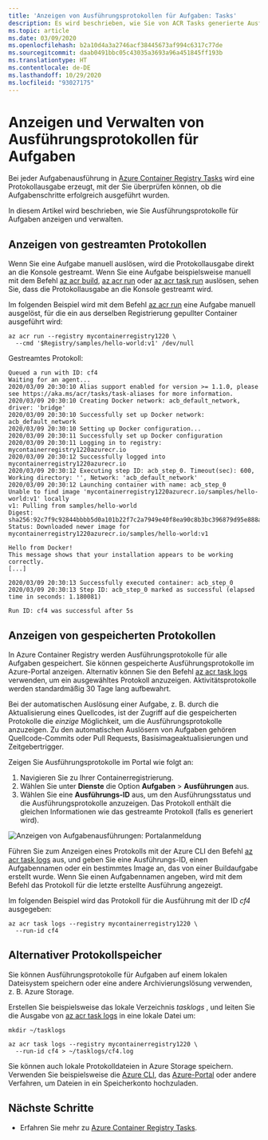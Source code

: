 ```yaml
---
title: 'Anzeigen von Ausführungsprotokollen für Aufgaben: Tasks'
description: Es wird beschrieben, wie Sie von ACR Tasks generierte Ausführungsprotokolle anzeigen und verwalten.
ms.topic: article
ms.date: 03/09/2020
ms.openlocfilehash: b2a10d4a3a2746acf38445673af994c6317c77de
ms.sourcegitcommit: daab0491bbc05c43035a3693a96a451845ff193b
ms.translationtype: HT
ms.contentlocale: de-DE
ms.lasthandoff: 10/29/2020
ms.locfileid: "93027175"
---
```

# <a name="view-and-manage-task-run-logs"></a>Anzeigen und Verwalten von Ausführungsprotokollen für Aufgaben

Bei jeder Aufgabenausführung in [Azure Container Registry Tasks](container-registry-tasks-overview.md) wird eine Protokollausgabe erzeugt, mit der Sie überprüfen können, ob die Aufgabenschritte erfolgreich ausgeführt wurden. 

In diesem Artikel wird beschrieben, wie Sie Ausführungsprotokolle für Aufgaben anzeigen und verwalten.

## <a name="view-streamed-logs"></a>Anzeigen von gestreamten Protokollen

Wenn Sie eine Aufgabe manuell auslösen, wird die Protokollausgabe direkt an die Konsole gestreamt. Wenn Sie eine Aufgabe beispielsweise manuell mit dem Befehl [az acr build](/cli/azure/acr#az-acr-build), [az acr run](/cli/azure/acr#az-acr-run) oder [az acr task run](/cli/azure/acr/task#az-acr-task-run) auslösen, sehen Sie, dass die Protokollausgabe an die Konsole gestreamt wird. 

Im folgenden Beispiel wird mit dem Befehl [az acr run](/cli/azure/acr#az-acr-run) eine Aufgabe manuell ausgelöst, für die ein aus derselben Registrierung gepullter Container ausgeführt wird:

```azurecli
az acr run --registry mycontainerregistry1220 \
  --cmd '$Registry/samples/hello-world:v1' /dev/null
```

Gestreamtes Protokoll:

```console
Queued a run with ID: cf4
Waiting for an agent...
2020/03/09 20:30:10 Alias support enabled for version >= 1.1.0, please see https://aka.ms/acr/tasks/task-aliases for more information.
2020/03/09 20:30:10 Creating Docker network: acb_default_network, driver: 'bridge'
2020/03/09 20:30:10 Successfully set up Docker network: acb_default_network
2020/03/09 20:30:10 Setting up Docker configuration...
2020/03/09 20:30:11 Successfully set up Docker configuration
2020/03/09 20:30:11 Logging in to registry: mycontainerregistry1220azurecr.io
2020/03/09 20:30:12 Successfully logged into mycontainerregistry1220azurecr.io
2020/03/09 20:30:12 Executing step ID: acb_step_0. Timeout(sec): 600, Working directory: '', Network: 'acb_default_network'
2020/03/09 20:30:12 Launching container with name: acb_step_0
Unable to find image 'mycontainerregistry1220azurecr.io/samples/hello-world:v1' locally
v1: Pulling from samples/hello-world
Digest: sha256:92c7f9c92844bbbb5d0a101b22f7c2a7949e40f8ea90c8b3bc396879d95e888a
Status: Downloaded newer image for mycontainerregistry1220azurecr.io/samples/hello-world:v1

Hello from Docker!
This message shows that your installation appears to be working correctly.
[...]

2020/03/09 20:30:13 Successfully executed container: acb_step_0
2020/03/09 20:30:13 Step ID: acb_step_0 marked as successful (elapsed time in seconds: 1.180081)

Run ID: cf4 was successful after 5s
```

## <a name="view-stored-logs"></a>Anzeigen von gespeicherten Protokollen 

In Azure Container Registry werden Ausführungsprotokolle für alle Aufgaben gespeichert. Sie können gespeicherte Ausführungsprotokolle im Azure-Portal anzeigen. Alternativ können Sie den Befehl [az acr task logs](/cli/azure/acr/task#az-acr-task-logs) verwenden, um ein ausgewähltes Protokoll anzuzeigen. Aktivitätsprotokolle werden standardmäßig 30 Tage lang aufbewahrt.

Bei der automatischen Auslösung einer Aufgabe, z. B. durch die Aktualisierung eines Quellcodes, ist der Zugriff auf die gespeicherten Protokolle die *einzige* Möglichkeit, um die Ausführungsprotokolle anzuzeigen. Zu den automatischen Auslösern von Aufgaben gehören Quellcode-Commits oder Pull Requests, Basisimageaktualisierungen und Zeitgebertrigger.

Zeigen Sie Ausführungsprotokolle im Portal wie folgt an:

1. Navigieren Sie zu Ihrer Containerregistrierung.
1. Wählen Sie unter **Dienste** die Option **Aufgaben** > **Ausführungen** aus.
1. Wählen Sie eine **Ausführungs-ID** aus, um den Ausführungsstatus und die Ausführungsprotokolle anzuzeigen. Das Protokoll enthält die gleichen Informationen wie das gestreamte Protokoll (falls es generiert wird).

![Anzeigen von Aufgabenausführungen: Portalanmeldung](./media/container-registry-tasks-logs/portal-task-run-logs.png)

Führen Sie zum Anzeigen eines Protokolls mit der Azure CLI den Befehl [az acr task logs](/cli/azure/acr/task#az-acr-task-logs) aus, und geben Sie eine Ausführungs-ID, einen Aufgabennamen oder ein bestimmtes Image an, das von einer Buildaufgabe erstellt wurde. Wenn Sie einen Aufgabennamen angeben, wird mit dem Befehl das Protokoll für die letzte erstellte Ausführung angezeigt.

Im folgenden Beispiel wird das Protokoll für die Ausführung mit der ID *cf4* ausgegeben:

```azurecli
az acr task logs --registry mycontainerregistry1220 \
  --run-id cf4
```

## <a name="alternative-log-storage"></a>Alternativer Protokollspeicher

Sie können Ausführungsprotokolle für Aufgaben auf einem lokalen Dateisystem speichern oder eine andere Archivierungslösung verwenden, z. B. Azure Storage.

Erstellen Sie beispielsweise das lokale Verzeichnis *tasklogs* , und leiten Sie die Ausgabe von [az acr task logs](/cli/azure/acr/task#az-acr-task-logs) in eine lokale Datei um:

```azurecli
mkdir ~/tasklogs

az acr task logs --registry mycontainerregistry1220 \
  --run-id cf4 > ~/tasklogs/cf4.log
```

Sie können auch lokale Protokolldateien in Azure Storage speichern. Verwenden Sie beispielsweise die [Azure CLI](../storage/blobs/storage-quickstart-blobs-cli.md), das [Azure-Portal](../storage/blobs/storage-quickstart-blobs-portal.md) oder andere Verfahren, um Dateien in ein Speicherkonto hochzuladen.

## <a name="next-steps"></a>Nächste Schritte

* Erfahren Sie mehr zu [Azure Container Registry Tasks](container-registry-tasks-overview.md).


<!-- LINKS - Internal -->
[azure-cli]: /cli/azure/install-azure-cli
[az-acr-build]: /cli/azure/acr#az-acr-build
[az-acr-pack-build]: /cli/azure/acr/pack#az-acr-pack-build
[az-acr-task]: /cli/azure/acr/task
[az-acr-task-create]: /cli/azure/acr/task#az-acr-task-create
[az-acr-task-run]: /cli/azure/acr/task#az-acr-task-run
[az-acr-task-update]: /cli/azure/acr/task#az-acr-task-update
[az-login]: /cli/azure/reference-index#az-login
[az-login-service-principal]: /cli/azure/authenticate-azure-cli

<!-- IMAGES -->
[quick-build-01-fork]: ./media/container-registry-tutorial-quick-build/quick-build-01-fork.png
[quick-build-02-browser]: ./media/container-registry-tutorial-quick-build/quick-build-02-browser.png
